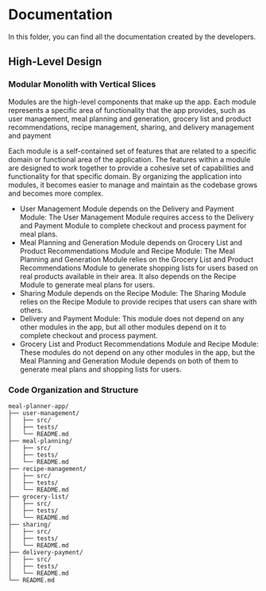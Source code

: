 # Documentation

In this folder, you can find all the documentation created by the developers. 


## High-Level Design

### Modular Monolith with Vertical Slices

Modules are the high-level components that make up the app. Each module represents a specific area of functionality that the app provides, such as user management, meal planning and generation, grocery list and product recommendations, recipe management, sharing, and delivery management and payment

Each module is a self-contained set of features that are related to a specific domain or functional area of the application. The features within a module are designed to work together to provide a cohesive set of capabilities and functionality for that specific domain. By organizing the application into modules, it becomes easier to manage and maintain as the codebase grows and becomes more complex.

- User Management Module depends on the Delivery and Payment Module: The User Management Module requires access to the Delivery and Payment Module to complete checkout and process payment for meal plans.
- Meal Planning and Generation Module depends on Grocery List and Product Recommendations Module and Recipe Module: The Meal Planning and Generation Module relies on the Grocery List and Product Recommendations Module to generate shopping lists for users based on real products available in their area. It also depends on the Recipe Module to generate meal plans for users.
- Sharing Module depends on the Recipe Module: The Sharing Module relies on the Recipe Module to provide recipes that users can share with others.
- Delivery and Payment Module: This module does not depend on any other modules in the app, but all other modules depend on it to complete checkout and process payment.
- Grocery List and Product Recommendations Module and Recipe Module: These modules do not depend on any other modules in the app, but the Meal Planning and Generation Module depends on both of them to generate meal plans and shopping lists for users.

### Code Organization and Structure

```
meal-planner-app/
├── user-management/
│   ├── src/
│   ├── tests/
│   └── README.md
├── meal-planning/
│   ├── src/
│   ├── tests/
│   └── README.md
├── recipe-management/
│   ├── src/
│   ├── tests/
│   └── README.md
├── grocery-list/
│   ├── src/
│   ├── tests/
│   └── README.md
├── sharing/
│   ├── src/
│   ├── tests/
│   └── README.md
├── delivery-payment/
│   ├── src/
│   ├── tests/
│   └── README.md
└── README.md
```
